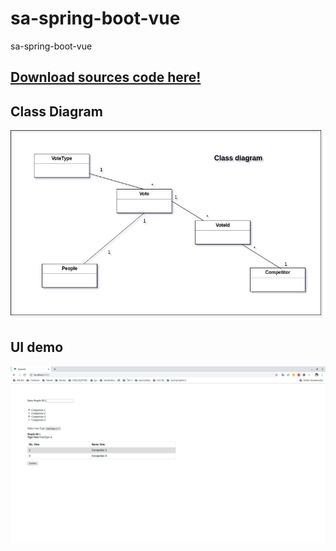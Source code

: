 # sa-spring-boot-vue
sa-spring-boot-vue
## [Download sources code here!](https://github.com/dtmkeng/sa-spring-boot-vue/archive/master.zip)
## Class Diagram
![Class Diagram](https://github.com/dtmkeng/sa-spring-boot-vue/blob/master/img/voteClassDiagram.jpg)
## UI demo
![UI](https://github.com/dtmkeng/sa-spring-boot-vue/blob/master/img/vue-ui.png)
